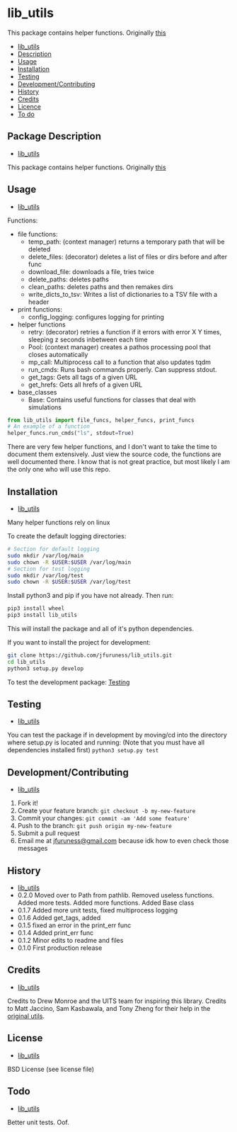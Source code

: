 
# lib\_utils
This package contains helper functions. Originally [this](https://github.com/jfuruness/lib_bgp_data/blob/master/lib_bgp_data/utils/utils.py)

* [lib\_utils](#lib_utils)
* [Description](#package-description)
* [Usage](#usage)
* [Installation](#installation)
* [Testing](#testing)
* [Development/Contributing](#developmentcontributing)
* [History](#history)
* [Credits](#credits)
* [Licence](#license)
* [To do](#todo)


## Package Description
* [lib\_utils](#lib_utils)

This package contains helper functions. Originally [this](https://github.com/jfuruness/lib_bgp_data/blob/master/lib_bgp_data/utils/utils.py)


## Usage
* [lib\_utils](#lib_utils)

Functions:
* file functions:
    * temp_path: (context manager) returns a temporary path that will be deleted
    * delete_files: (decorator) deletes a list of files or dirs before and after func
    * download_file: downloads a file, tries twice
    * delete_paths: deletes paths
    * clean_paths: deletes paths and then remakes dirs
    * write_dicts_to_tsv: Writes a list of dictionaries to a TSV file with a header
* print functions:
    * config_logging: configures logging for printing
* helper functions
    * retry: (decorator) retries a function if it errors with error X Y times, sleeping z seconds inbetween each time
    * Pool: (context manager) creates a pathos processing pool that closes automatically
    * mp_call: Multiprocess call to a function that also updates tqdm
    * run_cmds: Runs bash commands properly. Can suppress stdout.
    * get_tags: Gets all tags of a given URL
    * get_hrefs: Gets all hrefs of a given URL
 * base_classes
   * Base: Contains useful functions for classes that deal with simulations

```python
from lib_utils import file_funcs, helper_funcs, print_funcs
# An example of a function
helper_funcs.run_cmds("ls", stdout=True)
```

There are very few helper functions, and I don't want to take the time to document them extensively. Just view the source code, the functions are well documented there. I know that is not great practice, but most likely I am the only one who will use this repo.

## Installation
* [lib\_utils](#lib_utils)

Many helper functions rely on linux

To create the default logging directories:
```bash
# Section for default logging
sudo mkdir /var/log/main
sudo chown -R $USER:$USER /var/log/main
# Section for test logging
sudo mkdir /var/log/test
sudo chown -R $USER:$USER /var/log/test
```

Install python3 and pip if you have not already. Then run:

```bash
pip3 install wheel
pip3 install lib_utils
```
This will install the package and all of it's python dependencies.

If you want to install the project for development:

```bash
git clone https://github.com/jfuruness/lib_utils.git
cd lib_utils
python3 setup.py develop
```

To test the development package: [Testing](#testing)


## Testing
* [lib\_utils](#lib_utils)

You can test the package if in development by moving/cd into the directory where setup.py is located and running:
(Note that you must have all dependencies installed first)
```python3 setup.py test```

## Development/Contributing
* [lib\_utils](#lib_utils)

1. Fork it!
2. Create your feature branch: `git checkout -b my-new-feature`
3. Commit your changes: `git commit -am 'Add some feature'`
4. Push to the branch: `git push origin my-new-feature`
5. Submit a pull request
6. Email me at jfuruness@gmail.com because idk how to even check those messages

## History
* [lib\_utils](#lib_utils)
* 0.2.0 Moved over to Path from pathlib. Removed useless functions. Added more tests. Added more functions. Added Base class
* 0.1.7 Added more unit tests, fixed multiprocess logging
* 0.1.6 Added get_tags, added
* 0.1.5 fixed an error in the print_err func
* 0.1.4 Added print_err func
* 0.1.2 Minor edits to readme and files
* 0.1.0 First production release

## Credits
* [lib\_utils](#lib_utils)

Credits to Drew Monroe and the UITS team for inspiring this library. Credits to Matt Jaccino, Sam Kasbawala, and Tony Zheng for their help in the [original utils](https://github.com/jfuruness/lib_bgp_data/blob/master/lib_bgp_data/utils/utils.py).

## License
* [lib\_utils](#lib_utils)

BSD License (see license file)

## Todo
* [lib\_utils](#lib_utils)

Better unit tests. Oof.


